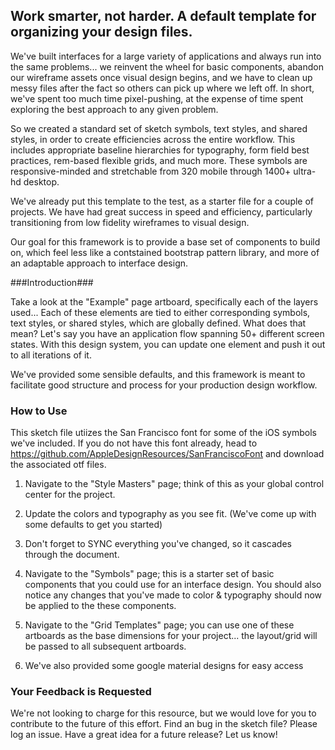 ## Work smarter, not harder. A default template for organizing your design files. ##

We've built interfaces for a large variety of applications and always run into the same problems... we reinvent the wheel for basic components, abandon our wireframe assets once visual design begins, and we have to clean up messy files after the fact so others can pick up where we left off. In short, we've spent too much time pixel-pushing, at the expense of time spent exploring the best approach to any given problem. 

So we created a standard set of sketch symbols, text styles, and shared styles, in order to create efficiencies across the entire workflow. This includes appropriate baseline hierarchies for typography, form field best practices, rem-based flexible grids, and much more. These symbols are responsive-minded and stretchable from 320 mobile through 1400+ ultra-hd desktop. 

We've already put this template to the test, as a starter file for a couple of projects. We have had great success in speed and efficiency, particularly transitioning from low fidelity wireframes to visual design. 

Our goal for this framework is to provide a base set of components to build on, which feel less like a contstained bootstrap pattern library, and more of an adaptable approach to interface design. 


###Introduction###

Take a look at the "Example" page artboard, specifically each of the layers used... Each of these elements are tied to either corresponding symbols, text styles, or shared styles, which are globally defined. What does that mean? Let's say you have an application flow spanning 50+ different screen states. With this design system, you can update one element and push it out to all iterations of it.

We've provided some sensible defaults, and this framework is meant to facilitate good structure and process for your production design workflow.



### How to Use ###

This sketch file utiizes the San Francisco font for some of the iOS symbols we've included. If you do not have this font already, head to https://github.com/AppleDesignResources/SanFranciscoFont and download the associated otf files. 

1. Navigate to the "Style Masters" page; think of this as your global control center for the project.

2. Update the colors and typography as you see fit. (We've come up with some defaults to get you started)

3. Don't forget to SYNC everything you've changed, so it cascades through the document.

4. Navigate to the "Symbols" page; this is a starter set of basic components that you could use for an interface design. You should also notice any changes that you've made to color & typography should now be applied to the these components. 

5. Navigate to the "Grid Templates" page; you can use one of these artboards as the base dimensions for your project... the layout/grid will be passed to all subsequent artboards.

6. We've also provided some google material designs for easy access 



### Your Feedback is Requested ###

We're not looking to charge for this resource, but we would love for you to contribute to the future of this effort. Find an bug in the sketch file? Please log an issue. Have a great idea for a future release? Let us know!   

